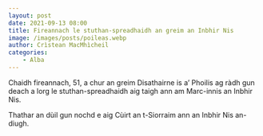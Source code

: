 ```yaml
---
layout: post
date: 2021-09-13 08:00
title: Fireannach le stuthan-spreadhaidh an greim an Inbhir Nis
image: /images/posts/poileas.webp
author: Crìstean MacMhìcheil
categories:
    - Alba
---
```

Chaidh fireannach, 51, a chur an greim Disathairne is a’ Phoilis ag ràdh gun deach a lorg le stuthan-spreadhaidh aig taigh ann am Marc-innis an Inbhir Nis.

Thathar an dùil gun nochd e aig Cùirt an t-Siorraim ann an Inbhir Nis an-diugh.
